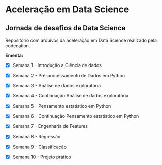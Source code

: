 
# Aceleração em Data Science

## Jornada de desafios de Data Science

  

Repositório com arquivos da aceleração em Data Science realizado pela codenation.

  

**Ementa:**

  

- [x] Semana 1 - Introdução a Ciência de dados

- [x] Semana 2 - Pré-processamento de Dados em Python

- [x] Semana 3 - Análise de dados exploratória

- [x] Semana 4 - Continuação Análise de dados exploratória

- [x] Semana 5 - Pensamento estatístico em Python

- [x] Semana 6 - Continuação Pensamento estatístico em Python

- [x] Semana 7 - Engenharia de Features

- [x] Semana 8 - Regressão

- [x] Semana 9 - Classificação

- [x] Semana 10 - Projeto prático
